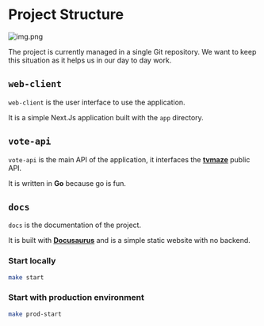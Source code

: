 # Project Structure

![img.png](/img/project-structure.png)

The project is currently managed in a single Git repository.
We want to keep this situation as it helps us in our day to day work.

## `web-client`

`web-client` is the user interface to use the application.

It is a simple Next.Js application built with the `app` directory.

## `vote-api`

`vote-api` is the main API of the application, it interfaces the **[tvmaze](https://www.tvmaze.com/api)** public API.

It is written in **Go** because go is fun.

## `docs`

`docs` is the documentation of the project.

It is built with **[Docusaurus](https://docusaurus.io/)** and is a simple static website with no backend.


### Start locally

```bash
make start
```

### Start with production environment
```bash
make prod-start
```
